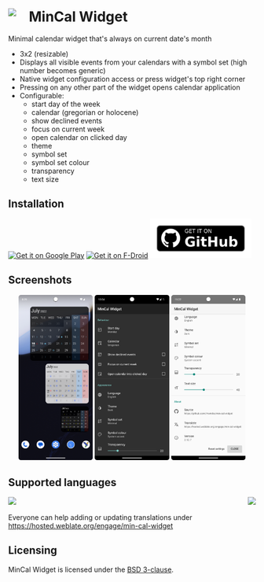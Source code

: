 # MinCal Widget <img align="left" src="https://raw.githubusercontent.com/mvmike/min-cal-widget/master/fastlane/metadata/android/en-US/images/icon.png" width="42"/>

Minimal calendar widget that's always on current date's month

* 3x2 (resizable)
* Displays all visible events from your calendars with a symbol set (high number becomes generic)
* Native widget configuration access or press widget's top right corner
* Pressing on any other part of the widget opens calendar application
* Configurable:
  - start day of the week
  - calendar (gregorian or holocene)
  - show declined events
  - focus on current week
  - open calendar on clicked day
  - theme
  - symbol set
  - symbol set colour
  - transparency
  - text size

## Installation

[<img src="https://play.google.com/intl/en_us/badges/images/generic/en-play-badge.png" alt="Get it on Google Play" height="80">](https://play.google.com/store/apps/details?id=cat.mvmike.minimalcalendarwidget)
[<img src="https://fdroid.gitlab.io/artwork/badge/get-it-on.png" alt="Get it on F-Droid" height="80">](https://f-droid.org/en/packages/cat.mvmike.minimalcalendarwidget)
[<img src="/.github/badge.png" alt="Get it on GitHub" height="80">](https://github.com/mvmike/min-cal-widget/releases)

## Screenshots

<p style="text-align: center;">
  <img src="/fastlane/metadata/android/en-US/images/phoneScreenshots/1.png" width="30%">
  <img src="/fastlane/metadata/android/en-US/images/phoneScreenshots/2.png" width="30%">
  <img src="/fastlane/metadata/android/en-US/images/phoneScreenshots/3.png" width="30%">
</p>

## Supported languages

[<img align="right" src="https://hosted.weblate.org/widgets/min-cal-widget/-/287x66-white.png">](https://hosted.weblate.org/engage/min-cal-widget)
[<img src="https://hosted.weblate.org/widgets/min-cal-widget/-/multi-auto.svg">](https://hosted.weblate.org/engage/min-cal-widget)

Everyone can help adding or updating translations under https://hosted.weblate.org/engage/min-cal-widget

## Licensing

MinCal Widget is licensed under the [BSD 3-clause](LICENSE.md).
